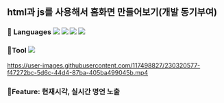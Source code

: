 
## html과 js를 사용해서 홈화면 만들어보기(개발 동기부여)


<div>
<h3> 🌿 Languages
<img src="https://img.shields.io/badge/HTML5-E34F26?style=flat&logo=HTML5&logoColor=white"/>
<img src="https://img.shields.io/badge/jquery-0769AD?style=flat&logo&logo=jquery&logoColor=white"/>
<img src="https://img.shields.io/badge/JavaScript-F7DF1E?style=flat&logo=JavaScript&logoColor=white"/>
<img src="https://img.shields.io/badge/CSS3-1572B6?style=flat&logo=CSS3&logoColor=white"/>
</h3>
<h3> 🌿Tool
<img src="https://img.shields.io/badge/Visual%20Studio%20Code-007ACC?style=flat&logo=VisualStudioCode&logoColor=white" />
</h3>
</div>

https://user-images.githubusercontent.com/117498827/230320577-f47272bc-5d6c-44d4-87ba-405ba499045b.mp4

<div>
<h3> 🌿Feature:  현재시각, 실시간 명언 노출 </h3>
</div>
